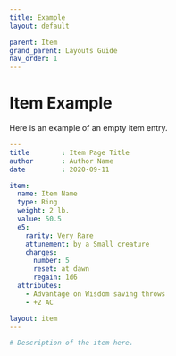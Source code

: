 ```yaml
---
title: Example
layout: default

parent: Item
grand_parent: Layouts Guide
nav_order: 1
---
```


# Item Example

Here is an example of an empty item entry.

```yaml
---
title        : Item Page Title
author       : Author Name
date         : 2020-09-11

item:
  name: Item Name
  type: Ring
  weight: 2 lb.
  value: 50.5
  e5:
    rarity: Very Rare
    attunement: by a Small creature
    charges:
      number: 5
      reset: at dawn
      regain: 1d6
  attributes:
    - Advantage on Wisdom saving throws
    - +2 AC

layout: item
---

# Description of the item here.
```
